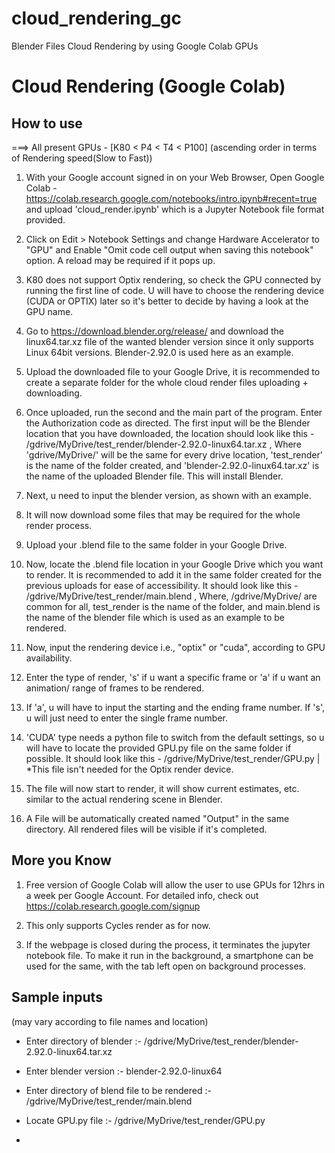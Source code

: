 # cloud_rendering_gc
Blender Files Cloud Rendering by using Google Colab GPUs 
# Cloud Rendering (Google Colab)


## How to use

===> All present GPUs - [K80 < P4 < T4 < P100]  (ascending order in terms of Rendering speed(Slow to Fast))

1. With your Google account signed in on your Web Browser, Open Google Colab - https://colab.research.google.com/notebooks/intro.ipynb#recent=true  and upload 'cloud_render.ipynb' which is a Jupyter Notebook file format provided.

2. Click on Edit > Notebook Settings and change Hardware Accelerator to "GPU" and Enable "Omit code cell output when saving this notebook" option. A reload may be required if it pops up.

3. K80 does not support Optix rendering, so check the GPU connected by running the first line of code. U will have to choose the rendering device (CUDA or OPTIX) later so it's better to decide by having a look at the GPU name.

4. Go to https://download.blender.org/release/  and download the linux64.tar.xz file of the wanted blender version since it only supports Linux 64bit versions. Blender-2.92.0 is used here as an example.

5. Upload the downloaded file to your Google Drive, it is recommended to create a separate folder for the whole cloud render files uploading + downloading.

6. Once uploaded, run the second and the main part of the program. Enter the Authorization code as directed. The first input will be the Blender location that you have downloaded, the location should look like this -  /gdrive/MyDrive/test_render/blender-2.92.0-linux64.tar.xz  , Where 'gdrive/MyDrive/' will be the same for every drive location, 'test_render' is the name of the folder created, and 'blender-2.92.0-linux64.tar.xz' is the name of the uploaded Blender file. This will install Blender.

7. Next, u need to input the blender version, as shown with an example.

8. It will now download some files that may be required for the whole render process.

9. Upload your .blend file to the same folder in your Google Drive.

10. Now, locate the .blend file location in your Google Drive which you want to render. It is recommended to add it in the same folder created for the previous uploads for ease of accessibility. It should look like this - /gdrive/MyDrive/test_render/main.blend  , Where, /gdrive/MyDrive/ are common for all, test_render is the name of the folder, and main.blend is the name of the blender file which is used as an example to be rendered.

11. Now, input the rendering device i.e., "optix" or "cuda", according to GPU availability.

12. Enter the type of render, 's' if u want a specific frame or 'a' if u want an animation/ range of frames to be rendered.

13. If 'a', u will have to input the starting and the ending frame number. If 's', u will just need to enter the single frame number.

14. 'CUDA' type needs a python file to switch from the default settings, so u will have to locate the provided GPU.py file on the same folder if possible. It should look like this - /gdrive/MyDrive/test_render/GPU.py  | *This file isn't needed for the Optix render device.

15) The file will now start to render, it will show current estimates,  etc. similar to the actual rendering scene in Blender.

16) A File will be automatically created named "Output" in the same directory. All rendered files will be visible if it's completed.



## More you Know

1. Free version of Google Colab will allow the user to use GPUs for 12hrs in a week per Google Account. For detailed info, check out  https://colab.research.google.com/signup

2. This only supports Cycles render as for now.

3. If the webpage is closed during the process, it terminates the jupyter notebook file. To make it run in the background, a smartphone can be used for the same, with the tab left open on background processes.



## Sample inputs 

(may vary according to file names  and location)

* Enter directory of blender		      :-  /gdrive/MyDrive/test_render/blender-2.92.0-linux64.tar.xz

* Enter blender version    		      :-  blender-2.92.0-linux64

* Enter directory of blend file to be rendered  :-  /gdrive/MyDrive/test_render/main.blend

* Locate GPU.py file 			      :-  /gdrive/MyDrive/test_render/GPU.py
* 

